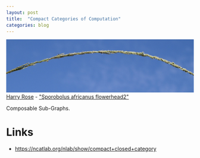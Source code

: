 ```yaml
---
layout: post
title:  "Compact Categories of Computation"
categories: blog
---
```


<p class="attribution">
	<img src="/images/compact-computation/grass.png" class="image fit" />
	<a href="https://www.flickr.com/photos/macleaygrassman/">Harry Rose</a> -
	<a href="https://www.flickr.com/photos/macleaygrassman/7417306122/in/photolist-7UDtAh-cirCGj-cirCdG-cirWkY-riYzB4-qjJyhC-cirBS5-cirUwJ-bVfVvF-rAkqAn-rxnAt7-4fXF6H-oEEqir-ao9ysd-uRpY5q-cirAM5-cirBJd-cirBCA-cirAdG-p3KSZ5-cirAy7-uxJTSZ-fYfR1e-exMkzE-cirCN9-riZcvZ-7K2woT-rAkveF-bVfQ9H-riR1sS-rCKShB-rEqsok-riRcgf-rnS95G-f9eqUR-oZU7rZ-cirAKd-cirEsy-cirJXj-ojRajn-rzzbKp-cirBkh-p3KRP9-oLiyUv-oLiAB9-bBB8Ad-oLiw2Y-pEcNkv-hm5MjL-cirEfj">"Sporobolus africanus flowerhead2"</a>
</p>

Composable Sub-Graphs.

<!--more-->

# Links

* <https://ncatlab.org/nlab/show/compact+closed+category>
